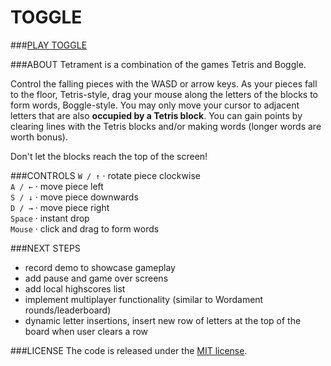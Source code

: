 TOGGLE
========
###[PLAY TOGGLE](http://akshaths.github.io/Toggle/)

###ABOUT
Tetrament is a combination of the games Tetris and Boggle. 

Control the falling pieces with the WASD or arrow keys. As your pieces fall to the floor, Tetris-style, drag your mouse along the letters of the blocks to form words, Boggle-style. You may only move your cursor to adjacent letters that are also **occupied by a Tetris block**. You can gain points by clearing lines with the Tetris blocks and/or making words (longer words are worth bonus). 

Don't let the blocks reach the top of the screen!

###CONTROLS
``W / ↑`` · rotate piece clockwise  
``A / ←`` · move piece left  
``S / ↓`` · move piece downwards  
``D / →`` · move piece right  
``Space`` · instant drop  
``Mouse`` · click and drag to form words 

###NEXT STEPS
* record demo to showcase gameplay
* add pause and game over screens
* add local highscores list
* implement multiplayer functionality (similar to Wordament rounds/leaderboard)
* dynamic letter insertions, insert new row of letters at the top of the board when user clears a row

###LICENSE
The code is released under the [MIT license](https://github.com/akshaths/Toggle/blob/master/LICENSE).


